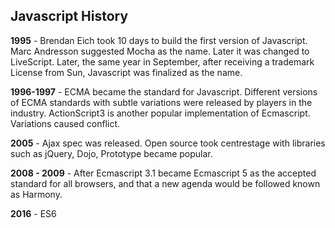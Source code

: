 ## Javascript History

**1995** - Brendan Eich took 10 days to build the first version of Javascript. Marc Andresson suggested Mocha as the name. Later it was changed to LiveScript. Later, the same year in September, after receiving a trademark License from Sun, Javascript was finalized as the name.

**1996-1997** - ECMA became the standard for Javascript. Different versions of ECMA standards with subtle variations were released by players in the industry. ActionScript3 is another popular implementation of Ecmascript. Variations caused conflict. 

**2005** - Ajax spec was released. Open source took centrestage with libraries such as jQuery, Dojo, Prototype became popular. 

**2008 - 2009** - After  Ecmascript 3.1 became Ecmascript 5 as the accepted standard for all browsers, and that a new agenda would be followed known as Harmony.

**2016** - ES6
